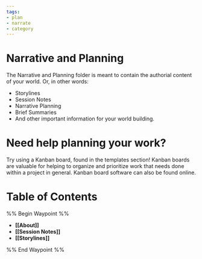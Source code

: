 ```yaml
---
tags:
- plan
- narrate
- category
---
```

# Narrative and Planning
The Narrative and Planning folder is meant to contain the authorial content of your world. Or, in other words:
- Storylines
- Session Notes
- Narrative Planning
- Brief Summaries
- And other important information for your world building.
# Need help planning your work?
Try using a Kanban board, found in the templates section! Kanban boards are valuable for helping to organize and prioritize work that needs done within a project in general. Kanban board software can also be found online. 
# Table of Contents
%% Begin Waypoint %%
- **[[About]]**
- **[[Session Notes]]**
- **[[Storylines]]**

%% End Waypoint %%